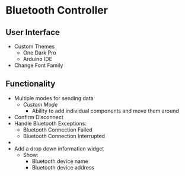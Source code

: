 # Bluetooth Controller
## User Interface
- Custom Themes
  - One Dark Pro
  - Arduino IDE
- Change Font Family

## Functionality
- Multiple modes for sending data
  - *Custom Mode*
    - Ability to add individual components and move them around
- Confirm Disconnect
- Handle Bluetooth Exceptions:
  - Bluetooth Connection Failed
  - Bluetooth Connection Interrupted
- 
- Add a drop down information widget
  - Show:
    - Bluetooth device name
    - Bluetooth device address